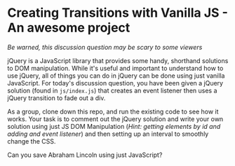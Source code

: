 # Creating Transitions with Vanilla JS - An awesome project

_*Be warned, this discussion question may be scary to some viewers*_

jQuery is a JavaScript library that provides some handy, shorthand solutions to
DOM manipulation. While it's useful and important to understand how to use
jQuery, all of things you can do in jQuery can be done using just vanilla
JavaScript. For today's discussion question, you have been given a jQuery
solution (found in `js/index.js`) that creates an event listener then uses a
jQuery transition to fade out a div.

As a group, clone down this repo, and run the existing code to see how it works.
Your task is to comment out the jQuery solution and write your own solution
using just JS DOM Manipulation (_Hint: getting elements by id and adding and
event listener_) and then setting up an interval to smoothly change the CSS.

Can you save Abraham Lincoln using just JavaScript?
